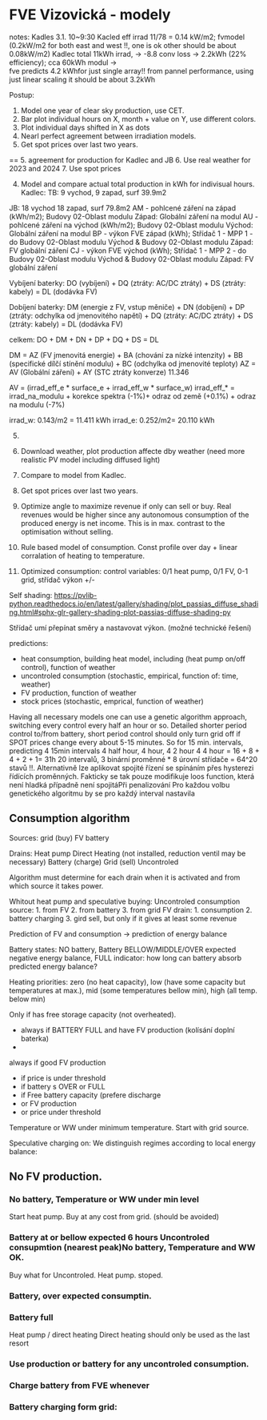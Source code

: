 # FVE Vizovická - modely

notes:
Kadles 3.1. 10~9:30 
Kacled eff irrad 11/78 = 0.14 kW/m2; 
fvmodel (0.2kW/m2 for both east and west !!, one is ok other should be about 0.08kW/m2)
Kadlec total 11kWh irrad, -> -8.8 conv loss -> 2.2kWh (22% efficiency); cca 60kWh modul ->  
fve predicts 4.2 kWhfor just single array!!
from pannel performance, using just linear scaling it should be about 3.2kWh 

Postup:
1. Model one year of clear sky production, use CET.
2. Bar plot individual hours on X, month + value on Y, use different colors.
3. Plot individual days shifted in X  as dots
4. Nearl perfect agreement between irradiation models.
6. Get spot prices over last two years.


==
5. agreement for production for Kadlec and JB
6. Use real weather for 2023 and 2024
7. Use spot prices

4. Model and compare actual total production in kWh for indivisual hours.
Kadlec:
TB: 9 vychod, 9 zapad, surf 39.9m2

JB: 18 vychod 18 zapad, surf 79.8m2
AM - pohlcené záření na západ (kWh/m2); Budovy 02-Oblast modulu Západ: Globální záření na modul 
AU - pohlcené záření na východ (kWh/m2); Budovy 02-Oblast modulu Východ: Globální záření na modul 
BP - výkon FVE západ (kWh); Střídač 1 - MPP 1 - do  Budovy 02-Oblast modulu Východ & Budovy 02-Oblast modulu Západ: FV globální záření 
CJ - výkon FVE východ (kWh); Střídač 1 - MPP 2 - do  Budovy 02-Oblast modulu Východ & Budovy 02-Oblast modulu Západ: FV globální záření 

Vybíjení baterky:
DO (vybíjení) + DQ (ztráty: AC/DC ztráty) + DS (ztráty: kabely) = DL (dodávka FV)

Dobíjení baterky:
DM (energie z FV, vstup měniče) + DN (dobíjení) + DP (ztráty: odchylka od jmenovitého napětí) + DQ (ztráty: AC/DC ztráty) + DS (ztráty: kabely) = DL (dodávka FV)

celkem:
DO + DM + DN + DP + DQ + DS = DL

DM  = AZ (FV jmenovitá energie) + BA (chování za nízké intenzity) + BB (specifické dílčí stínění modulu) + BC (odchylka od jmenovité teploty)
AZ = AV (Globální záření) + AY (STC ztráty konverze)
     11.346

AV = (irrad_eff_e * surface_e + irrad_eff_w * surface_w)
irrad_eff_* = irrad_na_modulu + korekce spektra (-1%)+ odraz od země (+0.1%) + odraz na modulu (-7%)

irrad_w: 0.143/m2 = 11.411 kWh
irrad_e: 0.252/m2= 20.110 kWh


5. 

4. Download weather, plot production affecte dby weather (need more realistic PV model including diffused light)
5. Compare to model from Kadlec. 
6. Get spot prices over last two years.
7. Optimize angle to maximize revenue if only can sell or buy. 
   Real revenues would be higher since any autonomous consumption of the produced energy is net income.
   This is in max. contrast to the optimisation without selling.
   
   
8. Rule based  model of consumption. Const profile over day + linear corralation of heating to temperature.
9. Optimized consumption: control variables: 0/1 heat pump, 0/1 FV, 0-1 grid, střídač výkon +/-
   

Self shading:
https://pvlib-python.readthedocs.io/en/latest/gallery/shading/plot_passias_diffuse_shading.html#sphx-glr-gallery-shading-plot-passias-diffuse-shading-py


   Střídač umí přepínat směry a nastavovat výkon. (možné technické řešení)
    
   predictions:
   - heat consumption, building heat model, including (heat pump on/off control), function of weather
   - uncontroled consumption (stochastic, empirical, function of: time, weather)
   - FV production, function of weather
   - stock prices (stochastic, emprical, function of weather)
  
   Having all necessary models one can use a genetic algorithm approach, switching every control every half an hour 
   or so. Detailed shorter period control to/from battery, short period control should only turn grid off if \
   SPOT prices change every about 5-15 minutes. So for 15 min. intervals, predicting 4 15min intervals 4 half hour, 4 hour, 4 2 hour 4 4 hour = 16 + 8 + 4 + 2 + 1= 31h
   20 intervalů, 3 binární proměnné * 8 úrovní střídače = 64^20 stavů !!. Alternativně lze aplikovat spojité řízení se spínáním přes hysterezi řídících proměnných. 
   Fakticky se tak pouze modifikuje loos function, která není hladká případně není spojitáPři penalizování Pro každou volbu genetického algoritmu by se pro každý interval nastavila

## Consumption algorithm

Sources:
grid (buy)
FV
battery

Drains:
Heat pump
Direct Heating (not installed, reduction ventil may be necessary)
Battery (charge)
Grid (sell)
Uncontroled

Algorithm must determine for each drain when it is activated and from which source it takes power.

Whitout heat pump and speculative buying:
Uncontroled consumption source: 1. from FV 2. from battery 3. from grid
FV drain: 1. consumption 2. battery charging 3. gird sell, but only if it gives at least some revenue

Prediction of FV and consumption -> prediction of energy balance 

Battery states:
NO battery, Battery BELLOW/MIDDLE/OVER expected negative energy balance, FULL
indicator: how long can battery absorb predicted energy balance?


Heating priorities: 
zero (no heat capacity), low (have some capacity but temperatures at max.), mid (some temperatures bellow min), high (all temp. below min)


Only if has free storage capacity (not overheated). 
- always if BATTERY FULL and have FV production (kolísání doplní baterka)
- 
always if good FV production  
- if price is under threshold
- if battery s OVER or FULL
- if Free battery capacity (prefere discharge
- or FV production
- or price under threshold

Temperature or WW under minimum temperature. 
Start with grid source.


Speculative charging on:
We distinguish regimes according to local energy balance:

## No FV production.


### No battery, Temperature or WW under min level
Start heat pump. Buy at any cost from grid. (should be avoided)

### Battery at or bellow expected 6 hours Uncontroled consupmtion (nearest peak)No battery, Temperature and WW OK.
Buy what for Uncontroled. Heat pump. stoped.

### Battery, over expected consumptin.

### Battery full


Heat pump / direct heating
Direct heating should only be used as the last resort 

### Use production or battery for any uncontroled consumption.
### Charge battery from FVE whenever 
### Battery charging form grid:

